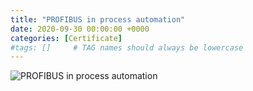 ```yaml
---
title: "PROFIBUS in process automation"
date: 2020-09-30 00:00:00 +0000
categories: [Certificate]
#tags: []     # TAG names should always be lowercase
---
```



![PROFIBUS in process automation](../../Certs/In_DB_lc.robots.LCPDFCertificateGenerationProductRobot_QA586MF-1.png "PROFIBUS in process automation")